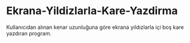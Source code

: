 # Ekrana-Yildizlarla-Kare-Yazdirma


Kullanıcıdan alınan kenar uzunluğuna göre ekrana yıldızlarla içi boş kare yazdıran program.
